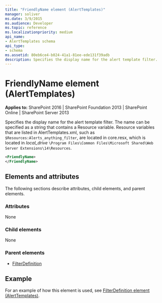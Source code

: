 ```yaml
---
title: "FriendlyName element (AlertTemplates)"
manager: soliver
ms.date: 3/9/2015
ms.audience: Developer
ms.topic: reference
ms.localizationpriority: medium
api_name:
- AlertTemplates schema
api_type:
- schema
ms.assetid: 80eb6ce4-b024-41a1-81ee-ede131f39adb
description: Specifies the display name for the alert template filter.
---
```


# FriendlyName element (AlertTemplates)

**Applies to:** SharePoint 2016 | SharePoint Foundation 2013 | SharePoint Online | SharePoint Server 2013

Specifies the display name for the alert template filter. The name can be specified as a string that contains a Resource variable. Resource variables that are listed in AlertTemplates.xml, such as `$Resources:Alerts_anything_filter`, are located in core.resx, which is located in  _local_drive_ `\Program Files\Common Files\Microsoft Shared\Web Server Extensions\14\Resources`.

```XML
<FriendlyName>
</FriendlyName>
```

## Elements and attributes

The following sections describe attributes, child elements, and parent elements.

### Attributes

None

### Child elements

None

### Parent elements

- [FilterDefinition](filterdefinition-element-alerttemplates.md)

## Example

For an example of how this element is used, see [FilterDefinition element (AlertTemplates)](filterdefinition-element-alerttemplates.md).
